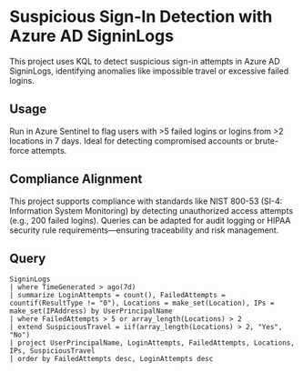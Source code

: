 # Suspicious Sign-In Detection with Azure AD SigninLogs

This project uses KQL to detect suspicious sign-in attempts in Azure AD SigninLogs, identifying anomalies like impossible travel or excessive failed logins.

## Usage
Run in Azure Sentinel to flag users with >5 failed logins or logins from >2 locations in 7 days. Ideal for detecting compromised accounts or brute-force attempts.

## Compliance Alignment
This project supports compliance with standards like NIST 800-53 (SI-4: Information System Monitoring) by detecting unauthorized access attempts (e.g., 200 failed logins). Queries can be adapted for audit logging or HIPAA security rule requirements—ensuring traceability and risk management.

## Query
```kql
SigninLogs
| where TimeGenerated > ago(7d)
| summarize LoginAttempts = count(), FailedAttempts = countif(ResultType != "0"), Locations = make_set(Location), IPs = make_set(IPAddress) by UserPrincipalName
| where FailedAttempts > 5 or array_length(Locations) > 2
| extend SuspiciousTravel = iif(array_length(Locations) > 2, "Yes", "No")
| project UserPrincipalName, LoginAttempts, FailedAttempts, Locations, IPs, SuspiciousTravel
| order by FailedAttempts desc, LoginAttempts desc
